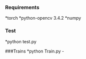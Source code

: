 ### Requirements
  *torch
  *python-opencv 3.4.2
  *numpy


### Test
  *python test.py 

###Trains
  *python Train.py -
